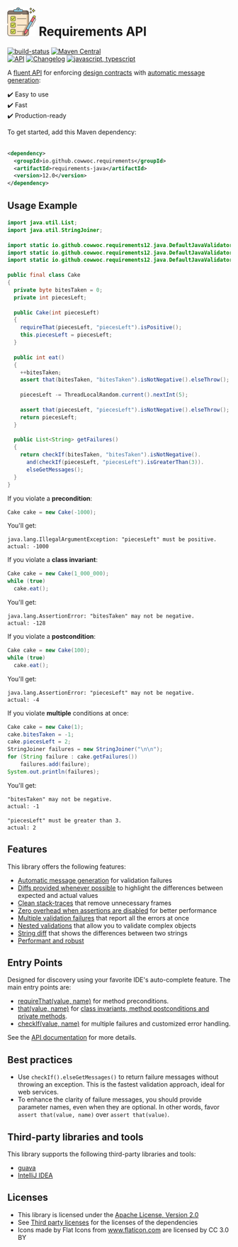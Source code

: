 # <img src="docs/logo.svg" width=64 height=64 alt="checklist"> Requirements API
[![build-status](../../workflows/Build/badge.svg)](../../actions?query=workflow%3ABuild)
[![Maven Central](https://maven-badges.herokuapp.com/maven-central/io.github.cowwoc.requirements/requirements/badge.svg)](https://central.sonatype.com/search?q=g:io.github.cowwoc.requirements)
<br>
[![API](https://img.shields.io/badge/api_docs-5B45D5.svg)](https://cowwoc.github.io/requirements.java/12.0/)
[![Changelog](https://img.shields.io/badge/changelog-A345D5.svg)](docs/changelog.md)
[![javascript, typescript](https://img.shields.io/badge/other%20languages-javascript,%20typescript-457FD5.svg)](../../../requirements.js)

A [fluent API](https://en.m.wikipedia.org/docs/Fluent_interface) for
enforcing [design contracts](https://en.wikipedia.org/docs/Design_by_contract) with
[automatic message generation](docs/features.md#automatic-message-generation):

✔️ Easy to use<br>
✔️ Fast<br>
✔️ Production-ready<br>

To get started, add this Maven dependency:

```xml

<dependency>
  <groupId>io.github.cowwoc.requirements</groupId>
  <artifactId>requirements-java</artifactId>
  <version>12.0</version>
</dependency>
```

## Usage Example

```java
import java.util.List;
import java.util.StringJoiner;

import static io.github.cowwoc.requirements12.java.DefaultJavaValidators.checkIf;
import static io.github.cowwoc.requirements12.java.DefaultJavaValidators.requireThat;
import static io.github.cowwoc.requirements12.java.DefaultJavaValidators.that;

public final class Cake
{
  private byte bitesTaken = 0;
  private int piecesLeft;

  public Cake(int piecesLeft)
  {
    requireThat(piecesLeft, "piecesLeft").isPositive();
    this.piecesLeft = piecesLeft;
  }

  public int eat()
  {
    ++bitesTaken;
    assert that(bitesTaken, "bitesTaken").isNotNegative().elseThrow();

    piecesLeft -= ThreadLocalRandom.current().nextInt(5);

    assert that(piecesLeft, "piecesLeft").isNotNegative().elseThrow();
    return piecesLeft;
  }

  public List<String> getFailures()
  {
    return checkIf(bitesTaken, "bitesTaken").isNotNegative().
      and(checkIf(piecesLeft, "piecesLeft").isGreaterThan(3)).
      elseGetMessages();
  }
}
```

If you violate a **precondition**:

```java
Cake cake = new Cake(-1000);
```

You'll get:

```
java.lang.IllegalArgumentException: "piecesLeft" must be positive.
actual: -1000
```

If you violate a **class invariant**:

```java
Cake cake = new Cake(1_000_000);
while (true)
  cake.eat();
```

You'll get:

```
java.lang.AssertionError: "bitesTaken" may not be negative.
actual: -128
```

If you violate a **postcondition**:

```java
Cake cake = new Cake(100);
while (true)
  cake.eat();
```

You'll get:

```
java.lang.AssertionError: "piecesLeft" may not be negative.
actual: -4
```

If you violate **multiple** conditions at once:

```java
Cake cake = new Cake(1);
cake.bitesTaken = -1;
cake.piecesLeft = 2;
StringJoiner failures = new StringJoiner("\n\n");
for (String failure : cake.getFailures())
    failures.add(failure);
System.out.println(failures);
```

You'll get:

```
"bitesTaken" may not be negative.
actual: -1

"piecesLeft" must be greater than 3.
actual: 2
```

## Features

This library offers the following features:

* [Automatic message generation](docs/features.md#automatic-message-generation) for validation failures
* [Diffs provided whenever possible](docs/features.md#diffs-provided-whenever-possible) to highlight the
  differences between expected and actual values
* [Clean stack-traces](docs/features.md#clean-stack-traces) that remove unnecessary frames
* [Zero overhead when assertions are disabled](docs/features.md#assertion-support) for better performance
* [Multiple validation failures](docs/features.md#multiple-validation-failures) that report all the errors at
  once
* [Nested validations](docs/features.md#nested-validations) that allow you to validate complex objects
* [String diff](docs/features.md#string-diff) that shows the differences between two strings
* [Performant and robust](docs/performance.md)

## Entry Points

Designed for discovery using your favorite IDE's auto-complete feature.
The main entry points are:

* [requireThat(value, name)](https://cowwoc.github.io/requirements.java/12.0/io.github.cowwoc.requirements.java/com/github/cowwoc/requirements12/java/DefaultJavaValidators.html#requireThat(T,java.lang.String))
  for method preconditions.
* [that(value, name)](https://cowwoc.github.io/requirements.java/12.0/io.github.cowwoc.requirements.java/com/github/cowwoc/requirements12/java/DefaultJavaValidators.html#that(T,java.lang.String))
  for [class invariants, method postconditions and private methods](docs/features.md#assertion-support).
* [checkIf(value, name)](https://cowwoc.github.io/requirements.java/12.0/io.github.cowwoc.requirements.java/com/github/cowwoc/requirements12/java/DefaultJavaValidators.html#checkIf(T,java.lang.String))
  for multiple failures and customized error handling.

See the [API documentation](https://cowwoc.github.io/requirements.java/12.0/) for more details.

## Best practices

* Use `checkIf().elseGetMessages()` to return failure messages without throwing an exception.
  This is the fastest validation approach, ideal for web services.
* To enhance the clarity of failure messages, you should provide parameter names, even when they are optional.
  In other words, favor `assert that(value, name)` over `assert that(value)`.

## Third-party libraries and tools

This library supports the following third-party libraries and tools:

* [guava](docs/supported_libraries.md)
* [IntelliJ IDEA](docs/supported_tools.md)

## Licenses

* This library is licensed under the [Apache License, Version 2.0](LICENSE)
* See [Third party licenses](LICENSE-3RD-PARTY.md) for the licenses of the dependencies
* Icons made by Flat Icons from www.flaticon.com are licensed by CC 3.0 BY